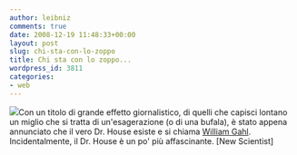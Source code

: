 ```yaml
---
author: leibniz
comments: true
date: 2008-12-19 11:48:33+00:00
layout: post
slug: chi-sta-con-lo-zoppo
title: Chi sta con lo zoppo...
wordpress_id: 3811
categories:
- web
---
```


![](http://www.genome.gov/Images/People/gahlw.jpg)Con un titolo di grande effetto giornalistico, di quelli che capisci lontano un miglio che si tratta di un'esagerazione (o di una bufala), è stato appena annunciato che il vero Dr. House esiste e si chiama [William Gahl](http://www.newscientist.com/article/mg20026862.900-meet-dr-houses-caring-alter-ego-.html). Incidentalmente, il Dr. House è un po' più affascinante. [New Scientist]
